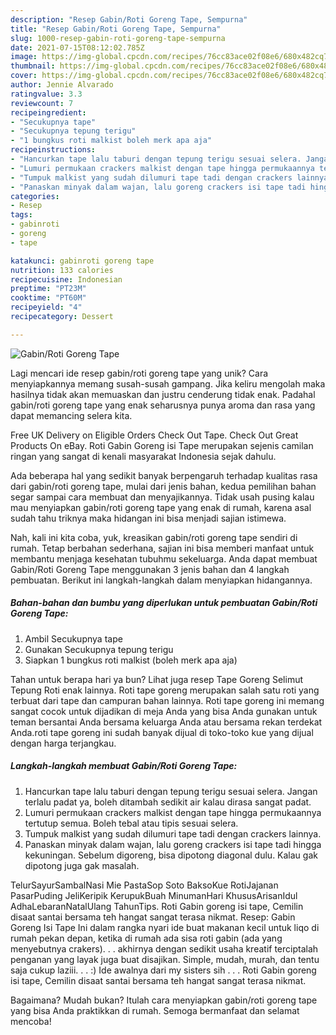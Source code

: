 ```yaml
---
description: "Resep Gabin/Roti Goreng Tape, Sempurna"
title: "Resep Gabin/Roti Goreng Tape, Sempurna"
slug: 1000-resep-gabin-roti-goreng-tape-sempurna
date: 2021-07-15T08:12:02.785Z
image: https://img-global.cpcdn.com/recipes/76cc83ace02f08e6/680x482cq70/gabinroti-goreng-tape-foto-resep-utama.jpg
thumbnail: https://img-global.cpcdn.com/recipes/76cc83ace02f08e6/680x482cq70/gabinroti-goreng-tape-foto-resep-utama.jpg
cover: https://img-global.cpcdn.com/recipes/76cc83ace02f08e6/680x482cq70/gabinroti-goreng-tape-foto-resep-utama.jpg
author: Jennie Alvarado
ratingvalue: 3.3
reviewcount: 7
recipeingredient:
- "Secukupnya tape"
- "Secukupnya tepung terigu"
- "1 bungkus roti malkist boleh merk apa aja"
recipeinstructions:
- "Hancurkan tape lalu taburi dengan tepung terigu sesuai selera. Jangan terlalu padat ya, boleh ditambah sedikit air kalau dirasa sangat padat."
- "Lumuri permukaan crackers malkist dengan tape hingga permukaannya tertutup semua. Boleh tebal atau tipis sesuai selera."
- "Tumpuk malkist yang sudah dilumuri tape tadi dengan crackers lainnya."
- "Panaskan minyak dalam wajan, lalu goreng crackers isi tape tadi hingga kekuningan. Sebelum digoreng, bisa dipotong diagonal dulu. Kalau gak dipotong juga gak masalah."
categories:
- Resep
tags:
- gabinroti
- goreng
- tape

katakunci: gabinroti goreng tape 
nutrition: 133 calories
recipecuisine: Indonesian
preptime: "PT23M"
cooktime: "PT60M"
recipeyield: "4"
recipecategory: Dessert

---
```



![Gabin/Roti Goreng Tape](https://img-global.cpcdn.com/recipes/76cc83ace02f08e6/680x482cq70/gabinroti-goreng-tape-foto-resep-utama.jpg)

Lagi mencari ide resep gabin/roti goreng tape yang unik? Cara menyiapkannya memang susah-susah gampang. Jika keliru mengolah maka hasilnya tidak akan memuaskan dan justru cenderung tidak enak. Padahal gabin/roti goreng tape yang enak seharusnya punya aroma dan rasa yang dapat memancing selera kita.

Free UK Delivery on Eligible Orders Check Out Tape. Check Out Great Products On eBay. Roti Gabin Goreng isi Tape merupakan sejenis camilan ringan yang sangat di kenali masyarakat Indonesia sejak dahulu.

Ada beberapa hal yang sedikit banyak berpengaruh terhadap kualitas rasa dari gabin/roti goreng tape, mulai dari jenis bahan, kedua pemilihan bahan segar sampai cara membuat dan menyajikannya. Tidak usah pusing kalau mau menyiapkan gabin/roti goreng tape yang enak di rumah, karena asal sudah tahu triknya maka hidangan ini bisa menjadi sajian istimewa.


Nah, kali ini kita coba, yuk, kreasikan gabin/roti goreng tape sendiri di rumah. Tetap berbahan sederhana, sajian ini bisa memberi manfaat untuk membantu menjaga kesehatan tubuhmu sekeluarga. Anda dapat membuat Gabin/Roti Goreng Tape menggunakan 3 jenis bahan dan 4 langkah pembuatan. Berikut ini langkah-langkah dalam menyiapkan hidangannya.

<!--inarticleads1-->

##### Bahan-bahan dan bumbu yang diperlukan untuk pembuatan Gabin/Roti Goreng Tape:

1. Ambil Secukupnya tape
1. Gunakan Secukupnya tepung terigu
1. Siapkan 1 bungkus roti malkist (boleh merk apa aja)


Tahan untuk berapa hari ya bun? Lihat juga resep Tape Goreng Selimut Tepung Roti enak lainnya. Roti tape goreng merupakan salah satu roti yang terbuat dari tape dan campuran bahan lainnya. Roti tape goreng ini memang sangat cocok untuk dijadikan di meja Anda yang bisa Anda gunakan untuk teman bersantai Anda bersama keluarga Anda atau bersama rekan terdekat Anda.roti tape goreng ini sudah banyak dijual di toko-toko kue yang dijual dengan harga terjangkau. 

<!--inarticleads2-->

##### Langkah-langkah membuat Gabin/Roti Goreng Tape:

1. Hancurkan tape lalu taburi dengan tepung terigu sesuai selera. Jangan terlalu padat ya, boleh ditambah sedikit air kalau dirasa sangat padat.
1. Lumuri permukaan crackers malkist dengan tape hingga permukaannya tertutup semua. Boleh tebal atau tipis sesuai selera.
1. Tumpuk malkist yang sudah dilumuri tape tadi dengan crackers lainnya.
1. Panaskan minyak dalam wajan, lalu goreng crackers isi tape tadi hingga kekuningan. Sebelum digoreng, bisa dipotong diagonal dulu. Kalau gak dipotong juga gak masalah.


TelurSayurSambalNasi Mie PastaSop Soto BaksoKue RotiJajanan PasarPuding JeliKeripik KerupukBuah MinumanHari KhususArisanIdul AdhaLebaranNatalUlang TahunTips. Roti Gabin goreng isi tape, Cemilin disaat santai bersama teh hangat sangat terasa nikmat. Resep: Gabin Goreng Isi Tape Ini dalam rangka nyari ide buat makanan kecil untuk liqo di rumah pekan depan, ketika di rumah ada sisa roti gabin (ada yang menyebutnya crakers). . . akhirnya dengan sedikit usaha kreatif terciptalah penganan yang layak juga buat disajikan. Simple, mudah, murah, dan tentu saja cukup laziii. . . :) Ide awalnya dari my sisters sih . . . Roti Gabin goreng isi tape, Cemilin disaat santai bersama teh hangat sangat terasa nikmat. 

Bagaimana? Mudah bukan? Itulah cara menyiapkan gabin/roti goreng tape yang bisa Anda praktikkan di rumah. Semoga bermanfaat dan selamat mencoba!
